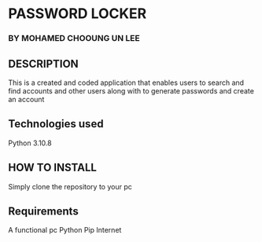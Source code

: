 # PASSWORD LOCKER

### BY MOHAMED CHOOUNG UN LEE

## DESCRIPTION
This is a created and coded application that enables users to search and find accounts and other users along with to generate passwords and create an account

## Technologies used
Python 3.10.8

## HOW TO INSTALL
Simply clone the repository to your pc

## Requirements
A functional pc
Python
Pip
Internet
